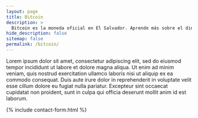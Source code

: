 ```yaml
---
layout: page
title: Bitcoin
description: >
  Bitcoin es la moneda oficial en El Salvador. Aprende más sobre el dinero del internet y de la libertad
hide_description: false
sitemap: false
permalink: /bitcoin/
---
```


Lorem ipsum dolor sit amet, consectetur adipiscing elit, sed do eiusmod tempor incididunt ut labore et dolore magna aliqua. Ut enim ad minim veniam, quis nostrud exercitation ullamco laboris nisi ut aliquip ex ea commodo consequat. Duis aute irure dolor in reprehenderit in voluptate velit esse cillum dolore eu fugiat nulla pariatur. Excepteur sint occaecat cupidatat non proident, sunt in culpa qui officia deserunt mollit anim id est laborum.

{% include contact-form.html %}
